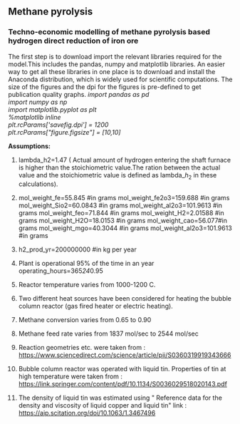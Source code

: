## Methane pyrolysis
### Techno-economic modelling of methane pyrolysis based hydrogen direct reduction of iron ore
The first step is to download import the relevant libraries required for the model.This includes the pandas, numpy and matplotlib libraries. An easier way to get all these libraries in one place is to download and install the Anaconda distribution, which is widely used for scientific computations. The size of the figures and the dpi for the figures is pre-defined to get publication quality graphs. 
_import pandas as pd\
import numpy as np\
import matplotlib.pyplot as plt\
%matplotlib inline\
plt.rcParams['savefig.dpi'] = 1200\
plt.rcParams["figure.figsize"] = [10,10]_

 

**Assumptions:** 
1. lambda_h2=1.47 ( Actual amount of hydrogen entering the shaft furnace is higher than the stoichiometric value.The ration between the actual value and the stoichiometric value is defined as lambda_$h_2$ in these calculations).

2. mol_weight_fe=55.845 #in grams
   mol_weight_fe2o3=159.688 #in grams 
   mol_weight_Sio2=60.0843 #in grams
   mol_weight_al2o3=101.9613 #in grams
   mol_weight_feo=71.844 #in grams
   mol_weight_H2=2.01588 #in grams
   mol_weight_H2O=18.0153 #in grams
   mol_weight_cao=56.077#in grams
   mol_weight_mgo=40.3044 #in grams
   mol_weight_al2o3=101.9613 #in grams
   
3. h2_prod_yr=200000000 #in kg per year 
4. Plant is operational 95% of the time in an year operating_hours=365*24*0.95 
5. Reactor temperature varies from 1000-1200 C.
6. Two different heat sources have been considered for heating the bubble column reactor (gas fired heater or electric heating).
7. Methane conversion varies from 0.65 to 0.90
8. Methane feed rate varies from 1837  mol/sec to 2544 mol/sec
9. Reaction geometries etc. were taken from : https://www.sciencedirect.com/science/article/pii/S0360319919343666
10. Bubble column reactor was operated with liquid tin. Properties of tin at high temperature were taken from : https://link.springer.com/content/pdf/10.1134/S0036029518020143.pdf
11. The density of liquid tin was estimated using " Reference data for the density and viscosity of liquid copper and liquid tin"
link : https://aip.scitation.org/doi/10.1063/1.3467496

